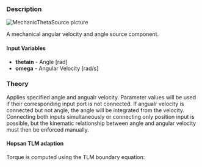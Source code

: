 ### Description
![MechanicThetaSource picture](MechanicAngularVelocityTransformer.svg)

A mechanical angular velocity and angle source component.

#### Input Variables
* **thetain** - Angle [rad]
* **omega** - Angular Velocity [rad/s]

### Theory
Applies specified angle and angualr velocity. Parameter values will be used if their corresponding input port is not connected. If angualr velocity is connected but not angle, the angle will be integrated from the velocity. Connecting both inputs simultaneously or connecting only position input is possible, but the kinematic relationship between angle and angular velocity must then be enforced manually.
<!---EQUATION \omega = \omega_{in} --->
<!---EQUATION \theta = \begin{cases}\theta_{in}, & \mathrm{if\ }\theta_{in}\mathrm{\ is\ connected}\\\displaystyle\int \omega dt, & \mathrm{otherwise}\end{cases}--->

#### Hopsan TLM adaption
Torque is computed using the TLM boundary equation:
<!---EQUATION T_1 = c_1 + Z_{c1} \omega_1--->
